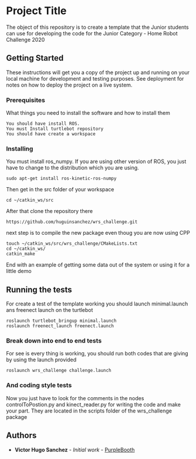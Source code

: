 # Project Title

The object of this repository is to create a template that the Junior students can use for developing the code for the Junior Category - Home Robot Challenge 2020

## Getting Started

These instructions will get you a copy of the project up and running on your local machine for development and testing purposes. See deployment for notes on how to deploy the project on a live system.

### Prerequisites

What things you need to install the software and how to install them

```
You should have install ROS.
You must Install turtlebot repository
You should have create a workspace
```

### Installing

You must install ros_numpy. If you are using other version of ROS, you just have to change to the distribution which you are using.

```
sudo apt-get install ros-kinetic-ros-numpy
```

Then get in the src folder of your workspace
```
cd ~/catkin_ws/src
```
After that clone the repository there
```
https://github.com/huguinsanchez/wrs_challenge.git
```
next step is to compile the new package even thoug you are now using CPP
```
touch ~/catkin_ws/src/wrs_challenge/CMakeLists.txt
cd ~/catkin_ws/
catkin_make
```
End with an example of getting some data out of the system or using it for a little demo

## Running the tests

For create a test of the template working you should launch minimal.launch ans freenect launch on the turtlebot
```
roslaunch turtlebot_bringup minimal.launch
roslaunch freenect_launch freenect.launch
```

### Break down into end to end tests

For see is every thing is working, you should run both codes that are giving by using the launch provided

```
roslaunch wrs_challenge challenge.launch
```

### And coding style tests

Now you just have to look for the comments in the nodes controlToPostion.py and kinect_reader.py for writing the code and make your part. They are located in the scripts folder of the wrs_challenge package

## Authors

* **Victor Hugo Sanchez** - *Initial work* - [PurpleBooth](https://github.com/huguinsanchez)

